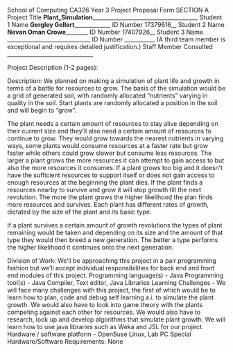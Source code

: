 School of Computing
CA326 Year 3 Project Proposal Form
SECTION A
Project Title __Plant_Simulation________________________________________
Student 1 Name __Gergley Gellert_______________   ID Number  17379616__
Student 2 Name __Nevan Oman Crowe__________    ID Number 17407926__
Student 3 Name ______________________________    ID Number ___________ 
 (A third team member is exceptional and requires detailed justification.) 
Staff Member Consulted _______________________________

Project Description (1-2 pages):

Description: 
We planned on making a simulation of plant life and growth in terms of a battle for resources to grow. The basis of the simulation would be a grid of generated soil, with randomly allocated “nutrients” varying in quality in the soil. Start plants are randomly allocated a position in the soil and will begin to “grow”. 

The plant needs a certain amount of resources to stay alive depending on their current size and they’ll also need a certain amount of resources to continue to grow. They would grow towards the nearest nutrients in varying ways, some plants would consume resources at a faster rate but grow faster while others could grow slower but consume less resources. The larger a plant grows the more resources it can attempt to gain access to but also the more resources it consumes. If a plant grows too big and it doesn’t have the sufficient resources to support itself or does not gain access to enough resources at the beginning the plant dies. If the plant finds a resources nearby to survive and grow it will stop growth till the next revolution. The more the plant grows the higher likelihood the plan finds more resources and survives. Each plant has different rates of growth, dictated by the size of the plant and its basic type.

If a plant survives a certain amount of growth revolutions the types of plant remaining would be taken and  depending on its size and the amount of that type they would then breed a new generation. The better a type performs the higher likelihood it continues onto the next generation.

Division of Work: We’ll be approaching this project in a pair programming fashion but we’ll accept individual responsibilities for back end and front end modules of this project.
Programming language(s) - Java
Programming tool(s) - Java Compiler, Text editor, Java Libraries
Learning Challenges - We will face many challenges with this project, the first of which would be to learn how to plan, code and debug self learning a.i. to simulate the plant growth. We would also have to look into game theory with the plants competing against each other for resources. We would also have to research, look up and develop algorithms that simulate plant growth. We will learn how to use java libraries such as Weka and JSL for our project. 
Hardware / software platform - OpenSuse Linux, Lab PC
Special Hardware/Software Requirements: None